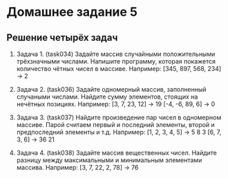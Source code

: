 # Домашнее задание 5

## Решение четырёх задач

1. Задача 1. (task034) Задайте массив случайными положительными трёхзначными числами. Напишите программу, которая покажется количество чётных чисел в массиве. Например:
[345, 897, 568, 234] -> 2

2. Задача 2. (task036) Задайте одномерный массив, заполненный случаными числами. Найдите сумму элементов, стоящих на нечётных позициях. Например:
[3, 7, 23, 12] -> 19
[-4, -6, 89, 6] -> 0

3. Задача 3. (task037) Найдите произведение пар чисел в одномерном массиве. Парой считаем первый и последний элементы, второй и предпоследний элементы и т.д. Например:
[1, 2, 3, 4, 5] -> 5 8 3
[6, 7, 3, 6] -> 36 21

4. Задача 4. (task038) Задайте массив вещественных чисел. Найдите разницу между максимальными и минимальным элементами массива. Например:
[3, 7, 22, 2, 78] -> 76
